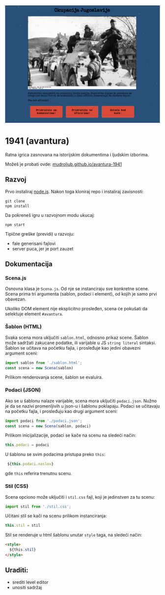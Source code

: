 ![](screen.png)

# 1941 (avantura)

Ratna igrica zasnovana na istorijskim dokumentima i ljudskim izborima.

Možeš je probati ovde: [mudroljub.github.io/avantura-1941](https://mudroljub.github.io/avantura-1941)

## Razvoj

Prvo instaliraj [node.js](https://nodejs.org). Nakon toga kloniraj repo i instaliraj zavisnosti:
```
git clone
npm install
```

Da pokreneš igru u razvojnom modu ukucaj:
```
npm start
```

Tipične greške (previdi) u razvoju:
* fale generisani fajlovi
* server puca, jer je port zauzet

## Dokumentacija

### Scena.js

Osnovna klasa je `Scena.js`. Od nje se instanciraju sve konkretne scene. Scena prima tri argumenta (sablon, podaci i element), od kojih je samo prvi obavezan.

Ukoliko DOM element nije eksplicitno prosleđen, scena će pokušati da selektuje element `#avantura`.

### Šablon (HTML)

Svaka scena mora uključiti `sablon.html`, odnosno prikaz scene. Šablon može sadržati zakucane podatke, ili varijable u JS `string literal` sintaksi. Šablon se učitava na početku fajla, i prosleđuje kao jedini obavezni argument sceni:

```js
import sablon from './sablon.html';
const scena = new Scena(sablon)
```
Prilikom renderovanja scene, šablon se evaluira.

### Podaci (JSON)

Ako se u šablonu nalaze varijable, scena mora uključiti `podaci.json`. Nužno je da se nazivi promenljivih u json-u i šablonu poklapaju. Podaci se učitavaju na početku fajla, i prosleđuju kao drugi argument sceni:

```js
import podaci from './podaci.json';
const scena = new Scena(sablon, podaci)
```

Prilikom inicijalizacije, podaci se kače na scenu na sledeći način:
```js
this.podaci = podaci
```

U šablonu se svim podacima pristupa preko `this`:
```js
 ${this.podaci.naslov}
```
gde `this` referira trenutnu scenu.

### Stil (CSS)

Scena opciono može uključiti i `stil.css` fajl, koji je jedinstven za tu scenu:
```js
import stil from './stil.css';
```

Učitani stil se kači na scenu prilikom instanciranja:
```js
this.stil = stil
```

Stil se renderuje u html šablonu unutar `style` taga, na sledeći način:
```html
<style>
  ${this.stil}
</style>
```

## Uraditi:
- srediti level editor
- unositi sadržaj
